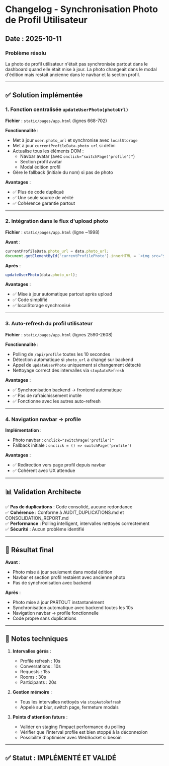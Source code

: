 # Changelog - Synchronisation Photo de Profil Utilisateur

## Date : 2025-10-11

### Problème résolu
La photo de profil utilisateur n'était pas synchronisée partout dans le dashboard quand elle était mise à jour. La photo changeait dans le modal d'édition mais restait ancienne dans le navbar et la section profil.

---

## ✅ Solution implémentée

### 1. Fonction centralisée `updateUserPhoto(photoUrl)`

**Fichier** : `static/pages/app.html` (lignes 668-702)

**Fonctionnalité** :
- Met à jour `user.photo_url` et synchronise avec `localStorage`
- Met à jour `currentProfileData.photo_url` si défini
- Actualise tous les éléments DOM :
  - Navbar avatar (avec `onclick="switchPage('profile')"`)
  - Section profil avatar
  - Modal édition profil
- Gère le fallback (initiale du nom) si pas de photo

**Avantages** :
- ✅ Plus de code dupliqué
- ✅ Une seule source de vérité
- ✅ Cohérence garantie partout

---

### 2. Intégration dans le flux d'upload photo

**Fichier** : `static/pages/app.html` (ligne ~1998)

**Avant** :
```javascript
currentProfileData.photo_url = data.photo_url;
document.getElementById('currentProfilePhoto').innerHTML = `<img src="${data.photo_url}" class="w-full h-full object-cover">`;
```

**Après** :
```javascript
updateUserPhoto(data.photo_url);
```

**Avantages** :
- ✅ Mise à jour automatique partout après upload
- ✅ Code simplifié
- ✅ localStorage synchronisé

---

### 3. Auto-refresh du profil utilisateur

**Fichier** : `static/pages/app.html` (lignes 2590-2608)

**Fonctionnalité** :
- Polling de `/api/profile` toutes les 10 secondes
- Détection automatique si `photo_url` a changé sur backend
- Appel de `updateUserPhoto` uniquement si changement détecté
- Nettoyage correct des intervalles via `stopAutoRefresh`

**Avantages** :
- ✅ Synchronisation backend → frontend automatique
- ✅ Pas de rafraîchissement inutile
- ✅ Fonctionne avec les autres auto-refresh

---

### 4. Navigation navbar → profile

**Implémentation** :
- Photo navbar : `onclick="switchPage('profile')"`
- Fallback initiale : `onclick = () => switchPage('profile')`

**Avantages** :
- ✅ Redirection vers page profil depuis navbar
- ✅ Cohérent avec UX attendue

---

## 📊 Validation Architecte

✅ **Pas de duplications** : Code consolidé, aucune redondance  
✅ **Cohérence** : Conforme à AUDIT_DUPLICATIONS.md et CONSOLIDATION_REPORT.md  
✅ **Performance** : Polling intelligent, intervalles nettoyés correctement  
✅ **Sécurité** : Aucun problème identifié  

---

## 🎯 Résultat final

**Avant** :
- Photo mise à jour seulement dans modal édition
- Navbar et section profil restaient avec ancienne photo
- Pas de synchronisation avec backend

**Après** :
- Photo mise à jour PARTOUT instantanément
- Synchronisation automatique avec backend toutes les 10s
- Navigation navbar → profile fonctionnelle
- Code propre sans duplications

---

## 📝 Notes techniques

1. **Intervalles gérés** :
   - Profile refresh : 10s
   - Conversations : 10s  
   - Requests : 15s
   - Rooms : 30s
   - Participants : 20s

2. **Gestion mémoire** :
   - Tous les intervalles nettoyés via `stopAutoRefresh`
   - Appelé sur blur, switch page, fermeture modals

3. **Points d'attention futurs** :
   - Valider en staging l'impact performance du polling
   - Vérifier que l'interval profile est bien stoppé à la déconnexion
   - Possibilité d'optimiser avec WebSocket si besoin

---

## ✅ Statut : IMPLÉMENTÉ ET VALIDÉ
